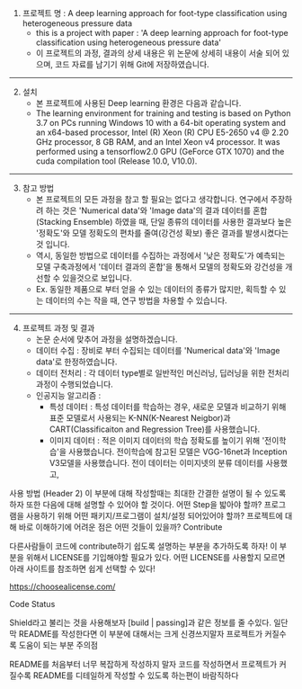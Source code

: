 
1. 프로젝트 명 : A deep learning approach for foot-type classification using heterogeneous pressure data
    - this is a project with paper : 'A deep learning approach for foot-type classification using heterogeneous pressure data'
    - 이 프로젝트의 과정, 결과의 상세 내용은 위 논문에 상세히 내용이 서술 되어 있으며, 코드 자료를 남기기 위해 Git에 저장하였습니다.
----------------------------------------------------------------
2. 설치
    - 본 프로젝트에 사용된 Deep learning 환경은 다음과 같습니다.
    - The learning environment for training and testing is based on Python 3.7 on PCs running Windows 10 with a 64-bit operating system and an x64-based processor, Intel (R) Xeon (R) CPU E5-2650 v4 @ 2.20 GHz processor, 8 GB RAM, and an Intel Xeon v4 processor. It was performed using a tensorflow2.0 GPU (GeForce GTX 1070) and the cuda compilation tool (Release 10.0, V10.0).
------------------------------------------------------------------
3. 참고 방법
    - 본 프로젝트의 모든 과정을 참고 할 필요는 없다고 생각합니다. 연구에서 주장하려 하는 것은 'Numerical data'와 'Image data'의 결과 데이터를 혼합(Stacking Ensemble) 하였을 때, 단일 종류의 데이터를 사용한 결과보다 높은 '정확도'와 모델 정확도의 편차를 줄여(강건성 확보) 좋은 결과를 발생시켰다는 것 입니다.
    - 역시, 동일한 방법으로 데이터를 수집하는 과정에서 '낮은 정확도'가 예측되는 모델 구축과정에서 '데이터 결과의 혼합'을 통해서 모델의 정확도와 강건성을 개선할 수 있을것으로 보입니다.
    - Ex. 동일한 제품으로 부터 얻을 수 있는 데이터의 종류가 많지만, 획득할 수 있는 데이터의 수는 작을 때, 연구 방법을 차용할 수 있습니다.
------------------------------------------------------------------
4. 프로젝트 과정 및 결과
    - 논문 순서에 맞추어 과정을 설명하겠습니다.
    - 데이터 수집 : 장비로 부터 수집되는 데이터를 'Numerical data'와 'Image data'로 한정하였습니다.
    - 데이터 전처리 : 각 데이터 type별로 일반적인 머신러닝, 딥러닝을 위한 전처리 과정이 수행되었습니다.
    - 인공지능 알고리즘 : 
        - 특성 데이터 : 특성 데이터를 학습하는 경우, 새로운 모델과 비교하기 위해 표준 모델로서 사용되는 K-NN(K-Nearest Neigbor)과 CART(Classificaiton and Regression Tree)를 사용했습니다. 
        - 이미지 데이터 : 적은 이미지 데이터의 학습 정확도를 높이기 위해 '전이학습'을 사용했습니다. 전이학습에 참고된 모델은 VGG-16net과 Inception V3모델을 사용했습니다. 전이 데이터는 이미지넷의 분류 데이터를 사용했고, 

사용 방법 (Header 2)
이 부분에 대해 작성할때는 최대한 간결한 설명이 될 수 있도록 하자
또한 다음에 대해 설명할 수 있어야 할 것이다.
어떤 Step을 밟아야 할까?
프로그램을 사용하기 위해 어떤 패키지/프로그램이 설치/설정 되어있어야 할까?
프로젝트에 대해 바로 이해하기에 어려운 점은 어떤 것들이 있을까?
Contribute

다른사람들이 코드에 contribute하기 쉽도록 설명하는 부분을 추가하도록 하자!
이 부분을 위해서 LICENSE를 기입해야할 필요가 있다.
어떤 LICENSE를 사용할지 모르면 아래 사이트를 참조하면 쉽게 선택할 수 있다!

https://choosealicense.com/

Code Status

Shield라고 불리는 것을 사용해보자
[build | passing]과 같은 정보를 줄 수있다.
일단 막 README를 작성한다면 이 부분에 대해서는 크게 신경쓰지말자
프로젝트가 커질수록 도움이 되는 부분
주의점

README를 처음부터 너무 복잡하게 작성하지 말자
코드를 작성하면서 프로젝트가 커질수록 README를 디테일하게 작성할 수 있도록 하는편이 바람직하다